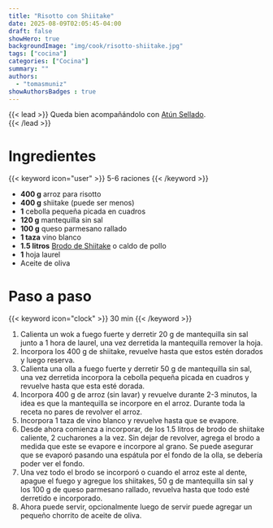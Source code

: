 ```yaml
---
title: "Risotto con Shiitake"
date: 2025-08-09T02:05:45-04:00
draft: false
showHero: true
backgroundImage: "img/cook/risotto-shiitake.jpg"
tags: ["cocina"]
categories: ["Cocina"]
summary: ""
authors:
  - "tomasmuniz"
showAuthorsBadges : true
---
```


{{< lead >}}
Queda bien acompañándolo con [Atún Sellado](/es/cocina/atun-sellado). <br/>
{{< /lead >}}

# Ingredientes
{{< keyword icon="user" >}} 5-6 raciones {{< /keyword >}}
* **400 g** arroz para risotto
* **400 g** shiitake (puede ser menos)
* **1** cebolla pequeña picada en cuadros
* **120 g** mantequilla sin sal
* **100 g** queso parmesano rallado
* **1 taza** vino blanco
* **1.5 litros** [Brodo de Shiitake](/es/cocina/brodo-shiitake) o caldo de pollo
* **1** hoja laurel
* Aceite de oliva

# Paso a paso
{{< keyword icon="clock" >}} 30 min {{< /keyword >}}
1. Calienta un wok a fuego fuerte y derretir 20 g de mantequilla sin sal junto a 1 hora de laurel, una vez derretida la mantequilla remover la hoja.
2. Incorpora los 400 g de shiitake, revuelve hasta que estos estén dorados y luego reserva.
3. Calienta una olla a fuego fuerte y derretir 50 g de mantequilla sin sal, una vez derretida incorpora la cebolla pequeña picada en cuadros y revuelve hasta que esta esté dorada.
4. Incorpora 400 g de arroz (sin lavar) y revuelve durante 2-3 minutos, la idea es que la mantequilla se incorpore en el arroz. Durante toda la receta no pares de revolver el arroz.
5. Incorpora 1 taza de vino blanco y revuelve hasta que se evapore.
6. Desde ahora comienza a incorporar, de los 1.5 litros de brodo de shiitake caliente, 2 cucharones a la vez. Sin dejar de revolver, agrega el brodo a medida que este se evapore e incorpore al grano. Se puede asegurar que se evaporó pasando una espátula por el fondo de la olla, se debería poder ver el fondo.
7. Una vez todo el brodo se incorporó o cuando el arroz este al dente, apague el fuego y agregue los shiitakes, 50 g de mantequilla sin sal y los 100 g de queso parmesano rallado, revuelva hasta que todo esté derretido e incorporado.
8. Ahora puede servir, opcionalmente luego de servir puede agregar un pequeño chorrito de aceite de oliva.